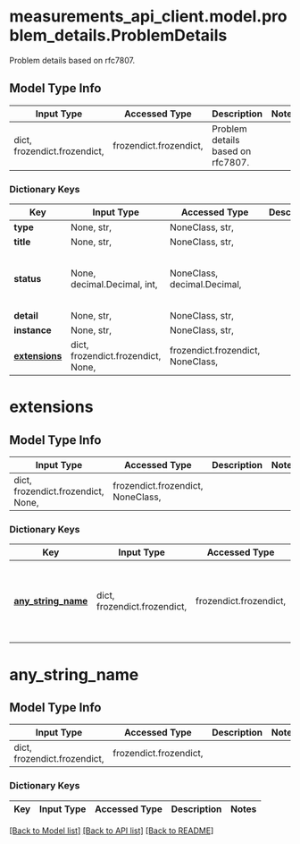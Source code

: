 # measurements_api_client.model.problem_details.ProblemDetails

Problem details based on rfc7807.

## Model Type Info
Input Type | Accessed Type | Description | Notes
------------ | ------------- | ------------- | -------------
dict, frozendict.frozendict,  | frozendict.frozendict,  | Problem details based on rfc7807. | 

### Dictionary Keys
Key | Input Type | Accessed Type | Description | Notes
------------ | ------------- | ------------- | ------------- | -------------
**type** | None, str,  | NoneClass, str,  |  | [optional] 
**title** | None, str,  | NoneClass, str,  |  | [optional] 
**status** | None, decimal.Decimal, int,  | NoneClass, decimal.Decimal,  |  | [optional] value must be a 32 bit integer
**detail** | None, str,  | NoneClass, str,  |  | [optional] 
**instance** | None, str,  | NoneClass, str,  |  | [optional] 
**[extensions](#extensions)** | dict, frozendict.frozendict, None,  | frozendict.frozendict, NoneClass,  |  | [optional] 

# extensions

## Model Type Info
Input Type | Accessed Type | Description | Notes
------------ | ------------- | ------------- | -------------
dict, frozendict.frozendict, None,  | frozendict.frozendict, NoneClass,  |  | 

### Dictionary Keys
Key | Input Type | Accessed Type | Description | Notes
------------ | ------------- | ------------- | ------------- | -------------
**[any_string_name](#any_string_name)** | dict, frozendict.frozendict,  | frozendict.frozendict,  | any string name can be used but the value must be the correct type | [optional] 

# any_string_name

## Model Type Info
Input Type | Accessed Type | Description | Notes
------------ | ------------- | ------------- | -------------
dict, frozendict.frozendict,  | frozendict.frozendict,  |  | 

### Dictionary Keys
Key | Input Type | Accessed Type | Description | Notes
------------ | ------------- | ------------- | ------------- | -------------

[[Back to Model list]](../../README.md#documentation-for-models) [[Back to API list]](../../README.md#documentation-for-api-endpoints) [[Back to README]](../../README.md)

